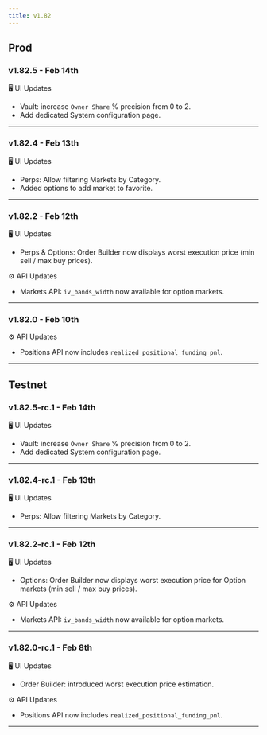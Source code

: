 ```yaml
---
title: v1.82
---
```


## Prod
### v1.82.5 - Feb 14th
🖥️  UI Updates
* Vault: increase `Owner Share` % precision from 0 to 2.
* Add dedicated System configuration page.
---

### v1.82.4 - Feb 13th
🖥️  UI Updates
* Perps: Allow filtering Markets by Category.
* Added options to add market to favorite.
---

### v1.82.2 - Feb 12th
🖥️  UI Updates
* Perps & Options: Order Builder now displays worst execution price (min sell / max buy prices).

⚙️ API Updates
* Markets API: `iv_bands_width` now available for option markets.
---

### v1.82.0 - Feb 10th
  
⚙️ API Updates
* Positions API now includes `realized_positional_funding_pnl`.
---

## Testnet
### v1.82.5-rc.1 - Feb 14th
🖥️  UI Updates
* Vault: increase `Owner Share` % precision from 0 to 2.
* Add dedicated System configuration page.
---

### v1.82.4-rc.1 - Feb 13th
🖥️  UI Updates
* Perps: Allow filtering Markets by Category.
---

### v1.82.2-rc.1 - Feb 12th
🖥️  UI Updates
* Options: Order Builder now displays worst execution price for Option markets (min sell / max buy prices).

⚙️ API Updates
* Markets API: `iv_bands_width` now available for option markets.
---

### v1.82.0-rc.1 - Feb 8th
🖥️  UI Updates
* Order Builder: introduced worst execution price estimation.

⚙️ API Updates
* Positions API now includes `realized_positional_funding_pnl`.
---
